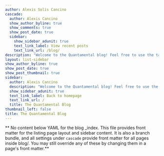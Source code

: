 ```yaml
---
author: Alexis Solis Cancino
cascade:
  author: Alexis Cancino
  show_author_byline: true
  show_comments: true
  show_post_date: true
  sidebar:
    show_sidebar_adunit: true
    text_link_label: View recent posts
    text_link_url: /blog/
description: "Welcome to the Quantamental blog! Feel free to use the tags to find interesting quant-finance content."
layout: list-sidebar
show_author_byline: true
show_post_date: true
show_post_thumbnail: true
sidebar:
  author: Alexis Cancino
  description: "Welcome to the Quantamental blog! Feel free to use the tags to find interesting quant-finance content."
  show_sidebar_adunit: true
  text_link_label: Back to homepage
  text_link_url: /
  title: The Quantamental Blog
thumbnail_left: false
title: The Quantamental Blog
---
```


** No content below YAML for the blog _index. This file provides front matter for the listing page layout and sidebar content. It is also a branch bundle, and all settings under `cascade` provide front matter for all pages inside blog/. You may still override any of these by changing them in a page's front matter.**
